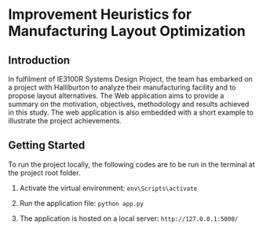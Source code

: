 # Improvement Heuristics for Manufacturing Layout Optimization

## Introduction

In fulfilment of IE3100R Systems Design Project, the team has embarked on a project with Halliburton to analyze their manufacturing facility and to propose layout alternatives. The Web application aims to provide a summary on the motivation, objectives, methodology and results achieved in this study. The web application is also embedded with a short example to illustrate the project achievements.

## Getting Started

To run the project locally, the following codes are to be run in the terminal at the project root folder.

1. Activate the virtual environment:  ``` env\Scripts\activate ```

2. Run the application file:  ```python app.py```

3. The application is hosted on a local server: ```http://127.0.0.1:5000/```